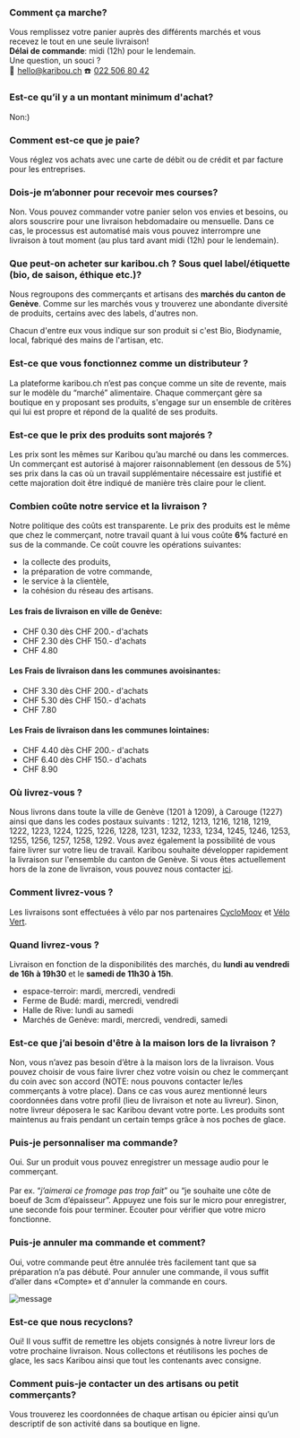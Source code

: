 ### Comment ça marche?
Vous remplissez votre panier auprès des différents marchés et vous recevez le tout en une seule livraison!<br>
<b>Délai de commande</b>: midi (12h) pour le lendemain.<br>
Une question, un souci ?<br>
📧  <a class="link" href="mailto:hello@karibou.ch">hello@karibou.ch</a> ☎️  <a class="link" href="tel:022 506 80 42">022 506 80 42</a>

### Est-ce qu’il y a un montant minimum d'achat?
Non:)

### Comment est-ce que je paie?
Vous réglez vos achats avec une carte de débit ou de crédit et par facture pour les entreprises.

### Dois-je m’abonner pour recevoir mes courses?
Non. Vous pouvez commander votre panier selon vos envies et besoins, ou alors souscrire pour une livraison hebdomadaire ou mensuelle. Dans ce cas, le processus est automatisé mais vous pouvez interrompre une livraison à tout moment (au plus tard avant midi (12h) pour le lendemain).

### Que peut-on acheter sur karibou.ch ? Sous quel label/étiquette (bio, de saison, éthique etc.)? 

Nous regroupons des commerçants et artisans des <b>marchés du canton de Genève</b>. Comme sur les marchés vous y trouverez une abondante diversité de produits, certains avec des labels, d'autres non. 

Chacun d'entre eux vous indique sur son produit si c'est Bio, Biodynamie, local, fabriqué des mains de l'artisan, etc.

### Est-ce que vous fonctionnez comme un distributeur ?

La plateforme karibou.ch n’est pas conçue comme un site de revente, mais sur le modèle du “marché” alimentaire. Chaque commerçant gère sa boutique en y proposant ses produits, s'engage sur un ensemble de critères qui lui est propre et répond de la qualité de ses produits. 

### Est-ce que le prix des produits sont majorés ?

Les prix sont les mêmes sur Karibou qu’au marché ou dans les commerces. Un commerçant est autorisé à majorer raisonnablement (en dessous de 5%) ses prix dans la cas où un travail supplémentaire nécessaire est justifié et cette majoration doit être indiqué de manière très claire pour le client. 

###  Combien coûte notre service et la livraison ?
Notre politique des coûts est transparente. Le prix des produits est le même que chez le commerçant, notre travail quant à lui vous coûte **6%** facturé en sus de la commande. Ce coût couvre les opérations suivantes:
* la collecte des produits, 
* la préparation de votre commande, 
* le service à la clientèle,
* la cohésion du réseau des artisans.

#### Les frais de livraison en ville de Genève:
* CHF 0.30 dès CHF 200.- d'achats
* CHF 2.30 dès CHF 150.- d'achats
* CHF 4.80 

#### Les Frais de livraison dans les communes avoisinantes:
* CHF 3.30 dès CHF 200.- d'achats
* CHF 5.30 dès CHF 150.- d'achats
* CHF 7.80

#### Les Frais de livraison dans les communes lointaines:
* CHF 4.40 dès CHF 200.- d'achats
* CHF 6.40 dès CHF 150.- d'achats
* CHF 8.90

### Où livrez-vous ?
Nous livrons dans toute la ville de Genève (1201 à 1209), à Carouge (1227) ainsi que dans les codes postaux suivants : 1212, 1213, 1216, 1218, 1219, 1222, 1223, 1224, 1225, 1226, 1228, 1231, 1232, 1233, 1234, 1245, 1246, 1253, 1255, 1256, 1257, 1258, 1292. Vous avez également la possibilité de vous faire livrer sur votre lieu de travail.
Karibou souhaite développer rapidement la livraison sur l'ensemble du canton de Genève. Si vous êtes actuellement hors de la zone de livraison, vous pouvez nous contacter [ici](mailto:hello@karibou.ch).

### Comment livrez-vous ?
Les livraisons sont effectuées à vélo par nos partenaires [CycloMoov](https://cyclomoov.ch/) et [Vélo Vert](http://www.velovert.ch/).

### Quand livrez-vous ?

 Livraison en fonction de la disponibilités des marchés, du <b>lundi au vendredi de 16h à 19h30</b> et le <b>samedi de 11h30 à 15h</b>.
* espace-terroir: mardi, mercredi, vendredi
* Ferme de Budé: mardi, mercredi, vendredi
* Halle de Rive: lundi au samedi
* Marchés de Genève: mardi, mercredi, vendredi, samedi
  
### Est-ce que j’ai besoin d'être à la maison lors de la livraison ?

Non, vous n’avez pas besoin d’être à la maison lors de la livraison. Vous pouvez choisir de vous faire livrer chez votre voisin ou chez le commerçant du coin avec son accord (NOTE:  nous pouvons contacter le/les commerçants à votre place). Dans ce cas vous aurez mentionné leurs coordonnées dans votre profil (lieu de livraison et note au livreur). Sinon, notre livreur déposera le sac Karibou devant votre porte. Les produits sont maintenus au frais pendant un certain temps grâce à nos poches de glace.

### Puis-je personnaliser ma commande?
Oui. Sur un produit vous pouvez enregistrer un message audio pour le commerçant.<br><br> Par ex. “<i>j’aimerai ce fromage pas trop fait</i>” ou “</i>je souhaite une côte de boeuf de 3cm d’épaisseur</i>”. Appuyez une fois sur le micro pour enregistrer, une seconde fois pour terminer. Ecouter pour vérifier que votre micro fonctionne.

### Puis-je annuler ma commande et comment?

Oui, votre commande peut être annulée très facilement tant que sa préparation n’a pas débuté. Pour annuler une commande, il vous suffit d’aller dans «Compte» et d'annuler la commande en cours.

![message](https://ucarecdn.com/afdb5aae-274d-41f2-ac1f-85d4403236ad/-/resize/x200/")

### Est-ce que nous recyclons?

Oui!  Il vous suffit de remettre les objets consignés à notre livreur lors de votre prochaine livraison. Nous collectons et réutilisons les poches de glace, les sacs Karibou ainsi que tout les contenants avec consigne.

### Comment puis-je contacter un des artisans ou petit commerçants?

Vous trouverez les coordonnées de chaque  artisan ou épicier ainsi qu’un descriptif de son activité dans sa boutique en ligne.



